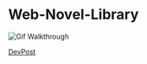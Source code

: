 # Web-Novel-Library
![Gif Walkthrough](https://thumbs.gfycat.com/ImpressionableAshamedJunco-size_restricted.gif)

[DevPost](https://devpost.com/software/web-novel-library)